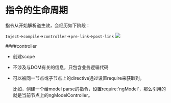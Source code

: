 # 指令的生命周期

指令从开始解析道生效，会经历如下阶段：

```Inject```->```compile```->```controller```->```pre-link```->```post-link```
![](directive-lifecycle.png)

####controller
* 创建scope
* 不涉及与DOM有关的信息，只包含业务逻辑代码
* 可以被同一节点或子节点上的directive通过设置require来获取到。

  比如，创建一个给model parse的指令，设置require:'ngModel'，那么引用的就是当前节点上的ngModelController。